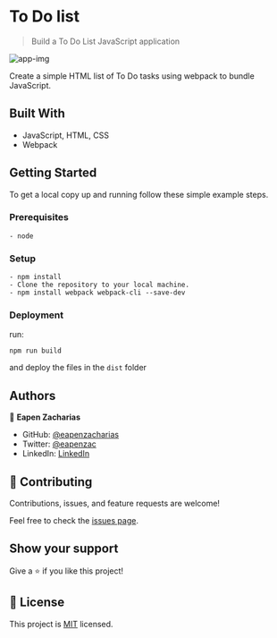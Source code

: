 # To Do list

> Build a To Do List JavaScript application

![app-img](https://user-images.githubusercontent.com/49812651/139960898-a9ff7e52-c4e6-4ec7-b1b4-1dfe89019a40.png)

Create a simple HTML list of To Do tasks using webpack to bundle JavaScript.

## Built With

- JavaScript, HTML, CSS
- Webpack

## Getting Started

To get a local copy up and running follow these simple example steps.

### Prerequisites
    - node

### Setup
```
- npm install
- Clone the repository to your local machine.
- npm install webpack webpack-cli --save-dev
```
### Deployment
 run:
 ```
 npm run build
 ```
 and deploy the files in the ```dist``` folder

## Authors

👤 **Eapen Zacharias**

- GitHub: [@eapenzacharias](https://github.com/eapenzacharias)
- Twitter: [@eapenzac](https://twitter.com/eapenzac)
- LinkedIn: [LinkedIn](https://linkedin.com/in/eapenzac)

## 🤝 Contributing

Contributions, issues, and feature requests are welcome!

Feel free to check the [issues page](../../issues/).

## Show your support

Give a ⭐️ if you like this project!

## 📝 License

This project is [MIT](./MIT.md) licensed.
